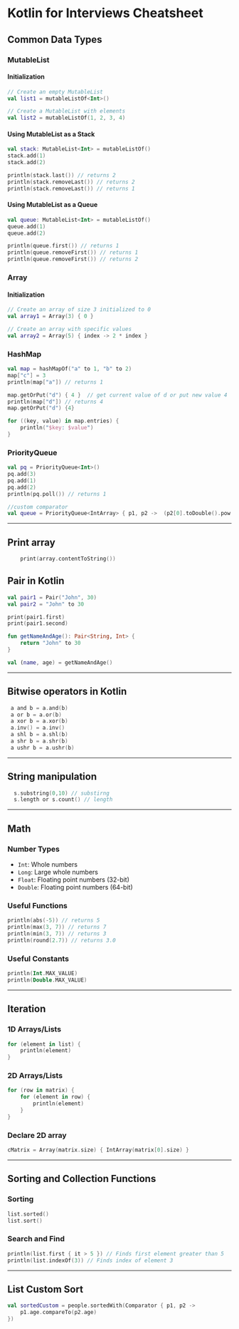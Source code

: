 # Kotlin for Interviews Cheatsheet

## Common Data Types

### MutableList

#### Initialization

```kotlin
// Create an empty MutableList
val list1 = mutableListOf<Int>()

// Create a MutableList with elements
val list2 = mutableListOf(1, 2, 3, 4)
```

#### Using MutableList as a Stack

```kotlin
val stack: MutableList<Int> = mutableListOf()
stack.add(1)
stack.add(2)

println(stack.last()) // returns 2
println(stack.removeLast()) // returns 2
println(stack.removeLast()) // returns 1
```

#### Using MutableList as a Queue

```kotlin
val queue: MutableList<Int> = mutableListOf()
queue.add(1)
queue.add(2)

println(queue.first()) // returns 1
println(queue.removeFirst()) // returns 1
println(queue.removeFirst()) // returns 2
```

### Array

#### Initialization

```kotlin
// Create an array of size 3 initialized to 0
val array1 = Array(3) { 0 }

// Create an array with specific values
val array2 = Array(5) { index -> 2 * index }
```

### HashMap

```kotlin
val map = hashMapOf("a" to 1, "b" to 2)
map["c"] = 3
println(map["a"]) // returns 1

map.getOrPut("d") { 4 }  // get current value of d or put new value 4
println(map["d"]) // returns 4
map.getOrPut("d") {4}

for ((key, value) in map.entries) {
    println("$key: $value")
}

```

### PriorityQueue

```kotlin
val pq = PriorityQueue<Int>()
pq.add(3)
pq.add(1)
pq.add(2)
println(pq.poll()) // returns 1

//custom comparator
val queue = PriorityQueue<IntArray> { p1, p2 ->  (p2[0].toDouble().pow(2)+p2[1].toDouble().pow(2)).compareTo(p1[0].toDouble().pow(2)+p1[1].toDouble().pow(2))}

```

---

## Print array

```kotlin
    print(array.contentToString())
```

## Pair in Kotlin

```kotlin
val pair1 = Pair("John", 30)
val pair2 = "John" to 30

print(pair1.first)
print(pair1.second)

fun getNameAndAge(): Pair<String, Int> {
    return "John" to 30
}

val (name, age) = getNameAndAge()
```

---

## Bitwise operators in Kotlin

```kotlin
 a and b = a.and(b)
 a or b = a.or(b)
 a xor b = a.xor(b)
 a.inv() = a.inv()
 a shl b = a.shl(b)
 a shr b = a.shr(b)
 a ushr b = a.ushr(b)
```

---

## String manipulation

```kotlin
  s.substring(0,10) // substirng
  s.length or s.count() // length
```

---

## Math

### Number Types

- `Int`: Whole numbers
- `Long`: Large whole numbers
- `Float`: Floating point numbers (32-bit)
- `Double`: Floating point numbers (64-bit)

### Useful Functions

```kotlin
println(abs(-5)) // returns 5
println(max(3, 7)) // returns 7
println(min(3, 7)) // returns 3
println(round(2.7)) // returns 3.0
```

### Useful Constants

```kotlin
println(Int.MAX_VALUE)
println(Double.MAX_VALUE)
```

---

## Iteration

### 1D Arrays/Lists

```kotlin
for (element in list) {
    println(element)
}
```

### 2D Arrays/Lists

```kotlin
for (row in matrix) {
    for (element in row) {
        println(element)
    }
}
```

### Declare 2D array

```kotlin
cMatrix = Array(matrix.size) { IntArray(matrix[0].size) }
```

---

## Sorting and Collection Functions

### Sorting

```kotlin
list.sorted()
list.sort()
```

### Search and Find

```kotlin
println(list.first { it > 5 }) // Finds first element greater than 5
println(list.indexOf(3)) // Finds index of element 3
```

---

## List Custom Sort

```kotlin
val sortedCustom = people.sortedWith(Comparator { p1, p2 ->
    p1.age.compareTo(p2.age)
})
```
